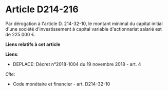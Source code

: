 # Article D214-216

Par dérogation à l'article D. 214-32-10, le montant minimal du capital initial d'une société d'investissement à capital
variable d'actionnariat salarié est de 225 000 €.

**Liens relatifs à cet article**

**Liens**:

  - DEPLACE: Décret n°2018-1004 du 19 novembre 2018 - art. 4

_Cite_:

  - Code monétaire et financier - art. D214-32-10
